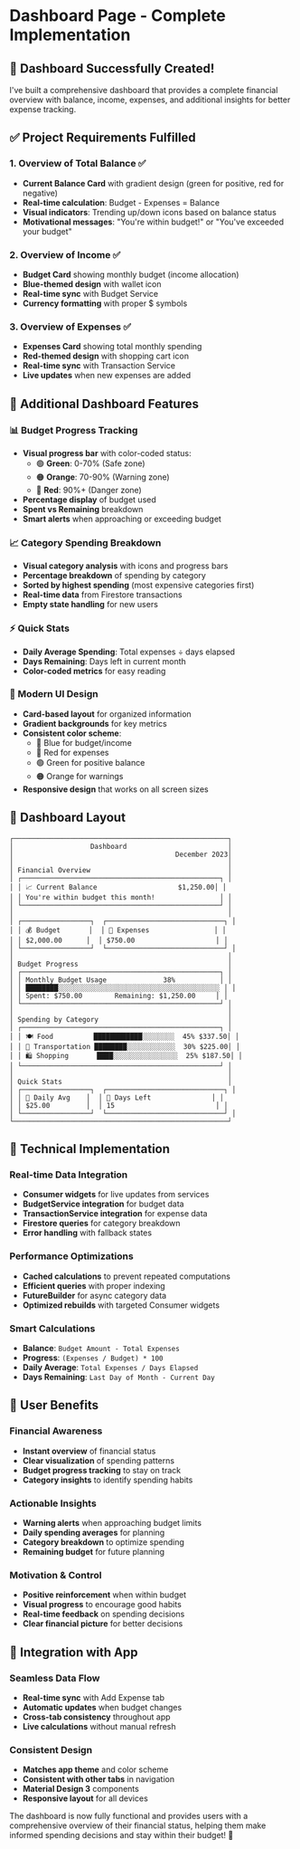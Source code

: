 # Dashboard Page - Complete Implementation

## 🎉 Dashboard Successfully Created!

I've built a comprehensive dashboard that provides a complete financial overview with balance, income, expenses, and additional insights for better expense tracking.

## ✅ Project Requirements Fulfilled

### **1. Overview of Total Balance ✅**
- **Current Balance Card** with gradient design (green for positive, red for negative)
- **Real-time calculation**: Budget - Expenses = Balance
- **Visual indicators**: Trending up/down icons based on balance status
- **Motivational messages**: "You're within budget!" or "You've exceeded your budget"

### **2. Overview of Income ✅**
- **Budget Card** showing monthly budget (income allocation)
- **Blue-themed design** with wallet icon
- **Real-time sync** with Budget Service
- **Currency formatting** with proper $ symbols

### **3. Overview of Expenses ✅**
- **Expenses Card** showing total monthly spending
- **Red-themed design** with shopping cart icon
- **Real-time sync** with Transaction Service
- **Live updates** when new expenses are added

## 🚀 Additional Dashboard Features

### **📊 Budget Progress Tracking**
- **Visual progress bar** with color-coded status:
  - 🟢 **Green**: 0-70% (Safe zone)
  - 🟠 **Orange**: 70-90% (Warning zone)
  - 🔴 **Red**: 90%+ (Danger zone)
- **Percentage display** of budget used
- **Spent vs Remaining** breakdown
- **Smart alerts** when approaching or exceeding budget

### **📈 Category Spending Breakdown**
- **Visual category analysis** with icons and progress bars
- **Percentage breakdown** of spending by category
- **Sorted by highest spending** (most expensive categories first)
- **Real-time data** from Firestore transactions
- **Empty state handling** for new users

### **⚡ Quick Stats**
- **Daily Average Spending**: Total expenses ÷ days elapsed
- **Days Remaining**: Days left in current month
- **Color-coded metrics** for easy reading

### **🎨 Modern UI Design**
- **Card-based layout** for organized information
- **Gradient backgrounds** for key metrics
- **Consistent color scheme**:
  - 🔵 Blue for budget/income
  - 🔴 Red for expenses
  - 🟢 Green for positive balance
  - 🟠 Orange for warnings
- **Responsive design** that works on all screen sizes

## 📱 Dashboard Layout

```
┌─────────────────────────────────────────────────────┐
│                   Dashboard                         │
│                                        December 2023│
│                                                     │
│ Financial Overview                                  │
│ ┌─────────────────────────────────────────────────┐ │
│ │ 📈 Current Balance                    $1,250.00│ │
│ │ You're within budget this month!                │ │
│ └─────────────────────────────────────────────────┘ │
│                                                     │
│ ┌─────────────────┐  ┌─────────────────────────────┐ │
│ │ 💰 Budget       │  │ 🛒 Expenses                │ │
│ │ $2,000.00      │  │ $750.00                    │ │
│ └─────────────────┘  └─────────────────────────────┘ │
│                                                     │
│ Budget Progress                                     │
│ ┌─────────────────────────────────────────────────┐ │
│ │ Monthly Budget Usage              38%           │ │
│ │ ████████░░░░░░░░░░░░░░░░░░░░░░░░░░░░░░░░░░░░░░░░ │ │
│ │ Spent: $750.00        Remaining: $1,250.00     │ │
│ └─────────────────────────────────────────────────┘ │
│                                                     │
│ Spending by Category                                │
│ ┌─────────────────────────────────────────────────┐ │
│ │ 🍽️ Food          ████████████░░░░░░░░  45% $337.50│ │
│ │ 🚗 Transportation ████████░░░░░░░░░░░░  30% $225.00│ │
│ │ 🛍️ Shopping       ████░░░░░░░░░░░░░░░░  25% $187.50│ │
│ └─────────────────────────────────────────────────┘ │
│                                                     │
│ Quick Stats                                         │
│ ┌─────────────────┐  ┌─────────────────────────────┐ │
│ │ 📅 Daily Avg    │  │ 📆 Days Left               │ │
│ │ $25.00         │  │ 15                         │ │
│ └─────────────────┘  └─────────────────────────────┘ │
└─────────────────────────────────────────────────────┘
```

## 🔧 Technical Implementation

### **Real-time Data Integration**
- **Consumer widgets** for live updates from services
- **BudgetService integration** for budget data
- **TransactionService integration** for expense data
- **Firestore queries** for category breakdown
- **Error handling** with fallback states

### **Performance Optimizations**
- **Cached calculations** to prevent repeated computations
- **Efficient queries** with proper indexing
- **FutureBuilder** for async category data
- **Optimized rebuilds** with targeted Consumer widgets

### **Smart Calculations**
- **Balance**: `Budget Amount - Total Expenses`
- **Progress**: `(Expenses / Budget) * 100`
- **Daily Average**: `Total Expenses / Days Elapsed`
- **Days Remaining**: `Last Day of Month - Current Day`

## 🎯 User Benefits

### **Financial Awareness**
- **Instant overview** of financial status
- **Clear visualization** of spending patterns
- **Budget progress tracking** to stay on track
- **Category insights** to identify spending habits

### **Actionable Insights**
- **Warning alerts** when approaching budget limits
- **Daily spending averages** for planning
- **Category breakdown** to optimize spending
- **Remaining budget** for future planning

### **Motivation & Control**
- **Positive reinforcement** when within budget
- **Visual progress** to encourage good habits
- **Real-time feedback** on spending decisions
- **Clear financial picture** for better decisions

## 🔄 Integration with App

### **Seamless Data Flow**
- **Real-time sync** with Add Expense tab
- **Automatic updates** when budget changes
- **Cross-tab consistency** throughout app
- **Live calculations** without manual refresh

### **Consistent Design**
- **Matches app theme** and color scheme
- **Consistent with other tabs** in navigation
- **Material Design 3** components
- **Responsive layout** for all devices

The dashboard is now fully functional and provides users with a comprehensive overview of their financial status, helping them make informed spending decisions and stay within their budget! 🎯

